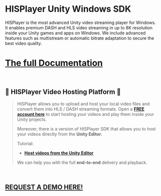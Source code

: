 # HISPlayer Unity Windows SDK

HISPlayer is the most advanced Unity video streaming player for Windows. It enables premium DASH and HLS video streaming in up to 8K resolution inside your Unity games and apps on Windows. We include advanced features such as multistream or automatic bitrate adaptation to secure the best video quality.

# [The full Documentation](https://hisplayer.github.io/UnityWindows-SDK)

<br>

## 🚀 HISPlayer Video Hosting Platform 🚀

> HISPlayer allows you to upload and host your local video files and convert them into HLS / DASH streaming formats.
> Open a [**FREE account here**](https://dashboard.hisplayer.com/signup) to start hosting your videos and play them inside your Unity projects.
>
> Moreover, there is a version of HISPlayer SDK that allows you to host your videos directly from the **Unity Editor.**
> 
> Tutorial:
> * **[Host videos from the Unity Editor](https://www.youtube.com/watch?v=vSI7U6TjHqI)**
> 
> We can help you with the full **end-to-end** delivery and playback.

<br>

## [REQUEST A DEMO HERE!](https://hisplayer.com/demo-unity-player-sdk-github/?utm_source=github&utm_medium=referral&utm_campaign=unitygithub&utm_content=20200211--unitydemocontact)

<br>


